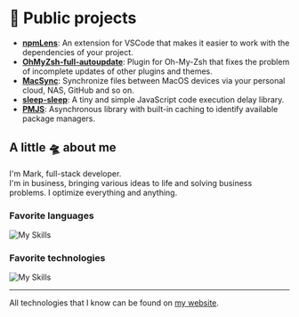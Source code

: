 # 🫧 Public projects  

* **[npmLens](https://github.com/Pilaton/vscode-npm-lens-support)**: An extension for VSCode that makes it easier to work with the dependencies of your project.
* **[OhMyZsh-full-autoupdate](https://github.com/Pilaton/OhMyZsh-full-autoupdate)**: Plugin for Oh-My-Zsh that fixes the problem of incomplete updates of other plugins and themes.
* **[MacSync](https://github.com/Pilaton/MacSync)**: Synchronize files between MacOS devices via your personal cloud, NAS, GitHub and so on.
* **[sleep-sleep](https://github.com/Pilaton/sleep-sleep)**: A tiny and simple JavaScript code execution delay library.
* **[PMJS](https://github.com/Pilaton/pmjs)**: Asynchronous library with built-in caching to identify available package managers.

## A little 🛸 about me

I'm Mark, full-stack developer.   
I'm in business, bringing various ideas to life and solving business problems. I optimize everything and anything.

### Favorite languages  
![My Skills](https://skillicons.dev/icons?i=ts,js,go)  
  
### Favorite technologies  
![My Skills](https://skillicons.dev/icons?i=react,vuejs,deno,nodejs,vite,tailwind)  

---
All technologies that I know can be found on [my website](https://pilaton.com).
